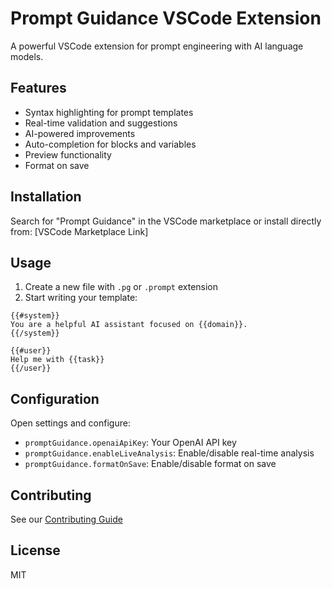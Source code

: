 # Prompt Guidance VSCode Extension

A powerful VSCode extension for prompt engineering with AI language models.

## Features

- Syntax highlighting for prompt templates
- Real-time validation and suggestions
- AI-powered improvements
- Auto-completion for blocks and variables
- Preview functionality
- Format on save

## Installation

Search for "Prompt Guidance" in the VSCode marketplace or install directly from:
[VSCode Marketplace Link]

## Usage

1. Create a new file with `.pg` or `.prompt` extension
2. Start writing your template:

```promptguidance
{{#system}}
You are a helpful AI assistant focused on {{domain}}.
{{/system}}

{{#user}}
Help me with {{task}}
{{/user}}
```

## Configuration

Open settings and configure:

- `promptGuidance.openaiApiKey`: Your OpenAI API key
- `promptGuidance.enableLiveAnalysis`: Enable/disable real-time analysis
- `promptGuidance.formatOnSave`: Enable/disable format on save

## Contributing

See our [Contributing Guide](CONTRIBUTING.md)

## License

MIT
